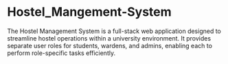 # Hostel_Mangement-System
The Hostel Management System is a full-stack web application designed to streamline hostel operations within a university environment. It provides separate user roles for students, wardens, and admins, enabling each to perform role-specific tasks efficiently.
